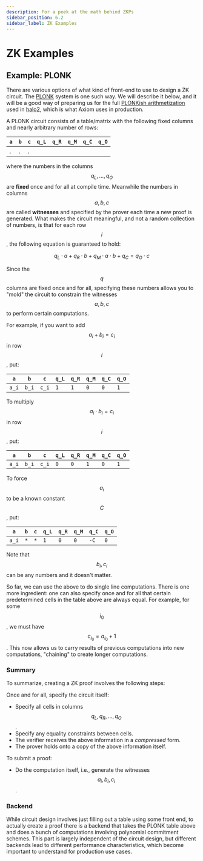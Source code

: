 ```yaml
---
description: For a peek at the math behind ZKPs
sidebar_position: 6.2
sidebar_label: ZK Examples
---
```


# ZK Examples

## Example: PLONK

There are various options of what kind of front-end to use to design a ZK circuit. The [PLONK](https://eprint.iacr.org/2019/953.pdf) system is one such way. We will describe it below, and it will be a good way of preparing us for the full [PLONKish arithmetization](https://hackmd.io/@aztec-network/plonk-arithmetiization-air) used in [halo2](https://github.com/privacy-scaling-explorations/halo2), which is what Axiom uses in production.

A PLONK circuit consists of a table/matrix with the following fixed columns and nearly arbitrary number of rows:

|`a`|`b`|`c`|`q_L`|`q_R`|`q_M`|`q_C`|`q_O`|
|---|---|---|---|---|---|---|---|
|.|.|.|

where the numbers in the columns $$q_L, \dotsc, q_O$$ are **fixed** once and for all at compile time. Meanwhile the numbers in columns $$a, b, c$$ are called **witnesses** and specified by the prover each time a new proof is generated. What makes the circuit meaningful, and not a random collection of numbers, is that for each row $$i$$, the following equation is guaranteed to hold:

$$
q_L \cdot a + q_R \cdot b + q_M \cdot a \cdot b + q_C = q_O \cdot c
$$

Since the $$q$$ columns are fixed once and for all, specifying these numbers allows you to "mold" the circuit to constrain the witnesses $$a, b, c$$ to perform certain computations.

For example, if you want to add $$a_i + b_i = c_i$$ in row $$i$$, put:

|`a`|`b`|`c`|`q_L`|`q_R`|`q_M`|`q_C`|`q_O`|
|---|---|---|---|---|---|---|---|
|`a_i`|`b_i`|`c_i`|`1`|`1`|`0`|`0`|`1`|

To multiply $$a_i \cdot b_i = c_i$$ in row $$i$$, put:

|`a`|`b`|`c`|`q_L`|`q_R`|`q_M`|`q_C`|`q_O`|
|---|---|---|---|---|---|---|---|
|`a_i`|`b_i`|`c_i`|`0`|`0`|`1`|`0`|`1`|

To force $$a_i$$ to be a known constant $$C$$, put:

|`a`|`b`|`c`|`q_L`|`q_R`|`q_M`|`q_C`|`q_O`|
|---|---|---|---|---|---|---|---|
|`a_i`|`*`|`*`|`1`|`0`|`0`|`-C`|`0`|

Note that $$b_i, c_i$$ can be any numbers and it doesn't matter.

So far, we can use the above to do single line computations. There is one more ingredient: one can also specify once and for all that certain predetermined cells in the table above are always equal. For example, for some $$i_0$$, we must have $$c_ i_0 = a_ i_0 + 1$$. This now allows us to carry results of previous computations into new computations, "chaining" to create longer computations.

### Summary

To summarize, creating a ZK proof involves the following steps:

Once and for all, specify the circuit itself:

* Specify all cells in columns $$q_L, q_R, \dotsc, q_O$$.
* Specify any equality constraints between cells.
* The verifier receives the above information in a _compressed_ form.
* The prover holds onto a copy of the above information itself.

To submit a proof:

* Do the computation itself, i.e., generate the witnesses $$a_i, b_i, c_i$$.

### Backend

While circuit design involves just filling out a table using some front end, to actually create a proof there is a backend that takes the PLONK table above and does a bunch of computations involving polynomial commitment schemes. This part is largely independent of the circuit design, but different backends lead to different performance characteristics, which become important to understand for production use cases.
